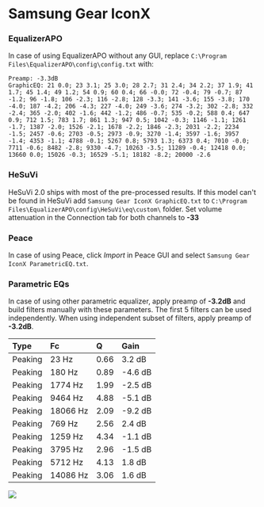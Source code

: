# Samsung Gear IconX

### EqualizerAPO
In case of using EqualizerAPO without any GUI, replace `C:\Program Files\EqualizerAPO\config\config.txt`
with:
```
Preamp: -3.3dB
GraphicEQ: 21 0.0; 23 3.1; 25 3.0; 28 2.7; 31 2.4; 34 2.2; 37 1.9; 41 1.7; 45 1.4; 49 1.2; 54 0.9; 60 0.4; 66 -0.0; 72 -0.4; 79 -0.7; 87 -1.2; 96 -1.8; 106 -2.3; 116 -2.8; 128 -3.3; 141 -3.6; 155 -3.8; 170 -4.0; 187 -4.2; 206 -4.3; 227 -4.0; 249 -3.6; 274 -3.2; 302 -2.8; 332 -2.4; 365 -2.0; 402 -1.6; 442 -1.2; 486 -0.7; 535 -0.2; 588 0.4; 647 0.9; 712 1.5; 783 1.7; 861 1.3; 947 0.5; 1042 -0.3; 1146 -1.1; 1261 -1.7; 1387 -2.0; 1526 -2.1; 1678 -2.2; 1846 -2.3; 2031 -2.2; 2234 -1.5; 2457 -0.6; 2703 -0.5; 2973 -0.9; 3270 -1.4; 3597 -1.6; 3957 -1.4; 4353 -1.1; 4788 -0.1; 5267 0.8; 5793 1.3; 6373 0.4; 7010 -0.0; 7711 -0.6; 8482 -2.8; 9330 -4.7; 10263 -3.5; 11289 -0.4; 12418 0.0; 13660 0.0; 15026 -0.3; 16529 -5.1; 18182 -8.2; 20000 -2.6
```

### HeSuVi
HeSuVi 2.0 ships with most of the pre-processed results. If this model can't be found in HeSuVi add
`Samsung Gear IconX GraphicEQ.txt` to `C:\Program Files\EqualizerAPO\config\HeSuVi\eq\custom\` folder.
Set volume attenuation in the Connection tab for both channels to **-33**

### Peace
In case of using Peace, click *Import* in Peace GUI and select `Samsung Gear IconX ParametricEQ.txt`.

### Parametric EQs
In case of using other parametric equalizer, apply preamp of **-3.2dB** and build filters manually
with these parameters. The first 5 filters can be used independently.
When using independent subset of filters, apply preamp of **-3.2dB**.

| Type    | Fc       |    Q | Gain    |
|:--------|:---------|:-----|:--------|
| Peaking | 23 Hz    | 0.66 | 3.2 dB  |
| Peaking | 180 Hz   | 0.89 | -4.6 dB |
| Peaking | 1774 Hz  | 1.99 | -2.5 dB |
| Peaking | 9464 Hz  | 4.88 | -5.1 dB |
| Peaking | 18066 Hz | 2.09 | -9.2 dB |
| Peaking | 769 Hz   | 2.56 | 2.4 dB  |
| Peaking | 1259 Hz  | 4.34 | -1.1 dB |
| Peaking | 3795 Hz  | 2.96 | -1.5 dB |
| Peaking | 5712 Hz  | 4.13 | 1.8 dB  |
| Peaking | 14086 Hz | 3.06 | 1.6 dB  |

![](https://raw.githubusercontent.com/jaakkopasanen/AutoEq/master/results/rtings/avg/Samsung%20Gear%20IconX/Samsung%20Gear%20IconX.png)